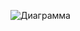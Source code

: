 ![Диаграмма](http://www.plantuml.com/plantuml/proxy?cache=no&src=https://raw.githubusercontent.com/raw.githubusercontent.com/TakhirovBizhan/amoMPO/refs/heads/main/MPO.puml/diagram.puml)
